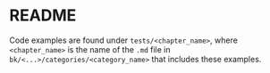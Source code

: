 # README

Code examples are found under `tests/<chapter_name>`, where `<chapter_name>` is the name of the `.md` file in `bk/<...>/categories/<category_name>` that includes these examples.
